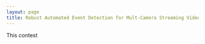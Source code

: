 ```yaml
---
layout: page
title: Robust Automated Event Detection for Mult-Camera Streaming Video Environment
---
```


This contest
